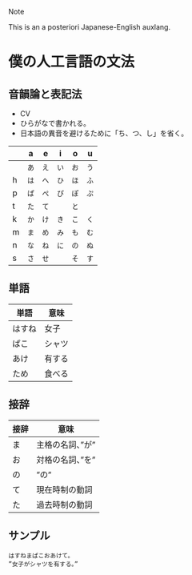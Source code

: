 > [!NOTE]
> This is an a posteriori Japanese-English auxlang.

# 僕の人工言語の文法

## 音韻論と表記法

- CV
- ひらがなで書かれる。
- 日本語の異音を避けるために「ち、つ、し」を省く。

|       | a   | e   | i   | o   | u   |
|-------|-----|-----|-----|-----|-----|
|       | `あ` | `え` | `い` | `お` | `う` |
| h     | `は` | `へ` | `ひ` | `ほ` | `ふ` |
| p     | `ぱ` | `ぺ` | `ぴ` | `ぽ` | `ぷ` |
| t     | `た` | `て` |      | `と` |     |
| k     | `か` | `け` | `き` | `こ` | `く` |
| m     | `ま` | `め` | `み` | `も` | `む` |
| n     | `な` | `ね` | `に` | `の` | `ぬ` |
| s     | `さ` | `せ` |      | `そ` | `す` |

## 単語

<!-- トキポナと同じように、単語は文脈によって名詞にも動詞にもできる。-->

| 単語         | 意味 |
|-------------|------|
| はすね       | 女子  |
| ぱこ         | シャツ |
| あけ         | 有する |
| ため         | 食べる |

## 接辞

| 接辞 | 意味         |
|-----|-------------|
| ま  | 主格の名詞、”が” |
| お  | 対格の名詞、”を” |
| の  | ”の”         |
| て  | 現在時制の動詞 |
| た  | 過去時制の動詞 |

## サンプル

```
はすねまぱこおあけて。
”女子がシャツを有する。”
```
